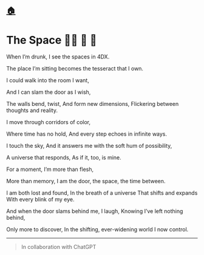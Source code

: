 [🏠](../../README.md)
---
# The Space 🧑‍🚀 🚀 🍺


When I’m drunk, I see the spaces in 4DX.

The place I’m sitting becomes the tesseract that I own.

I could walk into the room I want,

And I can slam the door as I wish,

The walls bend, twist,
And form new dimensions,
Flickering between thoughts and reality.


I move through corridors of color,

Where time has no hold,
And every step echoes in infinite ways.

I touch the sky,
And it answers me with the soft hum of possibility,

A universe that responds,
As if it, too, is mine.

For a moment, I’m more than flesh,

More than memory,
I am the door, the space, the time between.

I am both lost and found,
In the breath of a universe
That shifts and expands
With every blink of my eye.

And when the door slams behind me,
I laugh,
Knowing I’ve left nothing behind,

Only more to discover,
In the shifting, ever-widening world
I now control.

---
> In collaboration with ChatGPT